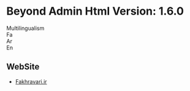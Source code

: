 # Beyond Admin Html Version: 1.6.0

Multilingualism
  <br />
  Fa <br />
  Ar <br />
  En <br />

## WebSite
- [Fakhravari.ir](https://fakhravari.ir)
